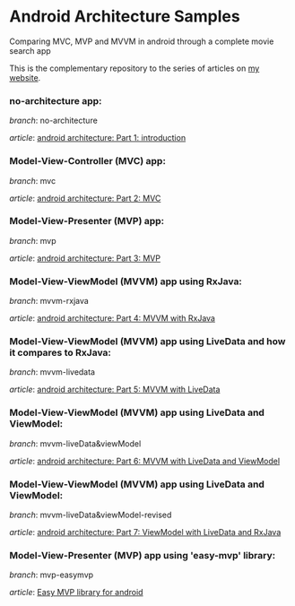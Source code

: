 <h1>Android Architecture Samples</h1>
Comparing MVC, MVP and MVVM  in android through a complete movie search app

This is the complementary repository to the series of articles on <a href="http://www.digigene.com">my website</a>.

<h3>no-architecture app:</h3>
<p><i>branch</i>: no-architecture</p>
<p><i>article</i>: <a href="http://www.digigene.com/architecture/android-architecture-part1/">android architecture: Part 1: introduction</a></p>

<h3>Model-View-Controller (MVC) app:</h3>
<p><i>branch</i>: mvc</p>
<p><i>article</i>: <a href="http://www.digigene.com/architecture/android-architecture-part-2-mvc/">android architecture: Part 2: MVC</a></p>

<h3>Model-View-Presenter (MVP) app:</h3>
<p><i>branch</i>: mvp</p>
<p><i>article</i>: <a href="http://www.digigene.com/architecture/android-architecture-part-3-mvp/">android architecture: Part 3: MVP</a></p>

<h3>Model-View-ViewModel (MVVM) app using RxJava:</h3>
<p><i>branch</i>: mvvm-rxjava</p>
<p><i>article</i>: <a href="http://www.digigene.com/architecture/android-architecture-part-4-mvvm-with-rxjava/">android architecture: Part 4: MVVM with RxJava</a></p>

<h3>Model-View-ViewModel (MVVM) app using LiveData and how it compares to RxJava:</h3>
<p><i>branch</i>: mvvm-livedata</p>
<p><i>article</i>: <a href="http://www.digigene.com/architecture/android-architecture-part-5-mvvm-with-livedata/">android architecture: Part 5: MVVM with LiveData</a></p>

<h3>Model-View-ViewModel (MVVM) app using LiveData and ViewModel:</h3>
<p><i>branch</i>: mvvm-liveData&viewModel</p>
<p><i>article</i>: <a href="http://www.digigene.com/architecture/android-architecture-part-6-mvvm-with-livedata-and-viewmodel/">android architecture: Part 6: MVVM with LiveData and ViewModel</a></p>

<h3>Model-View-ViewModel (MVVM) app using LiveData and ViewModel:</h3>
<p><i>branch</i>: mvvm-liveData&viewModel-revised</p>
<p><i>article</i>: <a href="http://digigene.com/architecture/android-architecture-part-7-viewmodel-livedata-rxjava-mvvm/">android architecture: Part 7: ViewModel with LiveData and RxJava</a></p>

<h3>Model-View-Presenter (MVP) app using 'easy-mvp' library:</h3>
<p><i>branch</i>: mvp-easymvp</p>
<p><i>article</i>: <a href="http://www.digigene.com/architecture/easy-mvp-library-for-android/">Easy MVP library for android</a></p>
